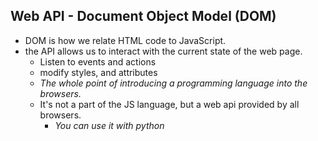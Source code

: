 ## Web API - Document Object Model (DOM)
* DOM is how we relate HTML code to JavaScript.
* the API allows us to interact with the current state of the web page.
  * Listen to events and actions
  * modify styles, and attributes
  * *The whole point of introducing a programming language into the browsers.*
  * It's not a part of the JS language, but a web api provided by all browsers. 
    * *You can use it with python*

